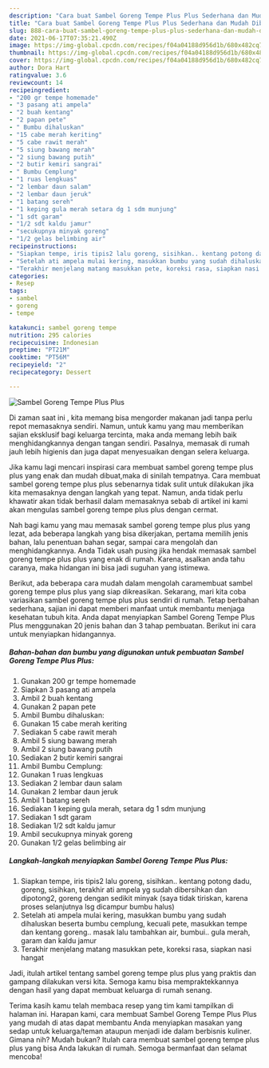 ```yaml
---
description: "Cara buat Sambel Goreng Tempe Plus Plus Sederhana dan Mudah Dibuat"
title: "Cara buat Sambel Goreng Tempe Plus Plus Sederhana dan Mudah Dibuat"
slug: 888-cara-buat-sambel-goreng-tempe-plus-plus-sederhana-dan-mudah-dibuat
date: 2021-06-17T07:35:21.490Z
image: https://img-global.cpcdn.com/recipes/f04a04188d956d1b/680x482cq70/sambel-goreng-tempe-plus-plus-foto-resep-utama.jpg
thumbnail: https://img-global.cpcdn.com/recipes/f04a04188d956d1b/680x482cq70/sambel-goreng-tempe-plus-plus-foto-resep-utama.jpg
cover: https://img-global.cpcdn.com/recipes/f04a04188d956d1b/680x482cq70/sambel-goreng-tempe-plus-plus-foto-resep-utama.jpg
author: Dora Hart
ratingvalue: 3.6
reviewcount: 14
recipeingredient:
- "200 gr tempe homemade"
- "3 pasang ati ampela"
- "2 buah kentang"
- "2 papan pete"
- " Bumbu dihaluskan"
- "15 cabe merah keriting"
- "5 cabe rawit merah"
- "5 siung bawang merah"
- "2 siung bawang putih"
- "2 butir kemiri sangrai"
- " Bumbu Cemplung"
- "1 ruas lengkuas"
- "2 lembar daun salam"
- "2 lembar daun jeruk"
- "1 batang sereh"
- "1 keping gula merah setara dg 1 sdm munjung"
- "1 sdt garam"
- "1/2 sdt kaldu jamur"
- "secukupnya minyak goreng"
- "1/2 gelas belimbing air"
recipeinstructions:
- "Siapkan tempe, iris tipis2 lalu goreng, sisihkan.. kentang potong dadu, goreng, sisihkan, terakhir ati ampela yg sudah dibersihkan dan dipotong2, goreng dengan sedikit minyak (saya tidak tiriskan, karena proses selanjutnya lsg dicampur bumbu halus)"
- "Setelah ati ampela mulai kering, masukkan bumbu yang sudah dihaluskan beserta bumbu cemplung, kecuali pete, masukkan tempe dan kentang goreng.. masak lalu tambahkan air, bumbui.. gula merah, garam dan kaldu jamur"
- "Terakhir menjelang matang masukkan pete, koreksi rasa, siapkan nasi hangat"
categories:
- Resep
tags:
- sambel
- goreng
- tempe

katakunci: sambel goreng tempe 
nutrition: 295 calories
recipecuisine: Indonesian
preptime: "PT21M"
cooktime: "PT56M"
recipeyield: "2"
recipecategory: Dessert

---
```



![Sambel Goreng Tempe Plus Plus](https://img-global.cpcdn.com/recipes/f04a04188d956d1b/680x482cq70/sambel-goreng-tempe-plus-plus-foto-resep-utama.jpg)

Di zaman  saat ini , kita memang bisa mengorder makanan jadi tanpa perlu repot memasaknya sendiri. Namun, untuk kamu yang mau memberikan sajian eksklusif bagi keluarga tercinta, maka anda memang lebih baik menghidangkannya dengan tangan sendiri. Pasalnya, memasak di rumah jauh lebih higienis dan juga dapat menyesuaikan dengan selera keluarga.

Jika kamu lagi mencari inspirasi cara membuat sambel goreng tempe plus plus yang enak dan mudah dibuat,maka di sinilah tempatnya. Cara membuat sambel goreng tempe plus plus  sebenarnya tidak sulit untuk dilakukan jika kita memasaknya dengan langkah yang tepat. Namun, anda tidak perlu khawatir akan tidak berhasil dalam memasaknya 
sebab di artikel ini kami akan mengulas sambel goreng tempe plus plus dengan cermat.  



Nah bagi kamu yang mau memasak sambel goreng tempe plus plus yang lezat, ada beberapa langkah yang bisa dikerjakan, pertama memilih jenis bahan, lalu penentuan bahan segar, sampai cara mengolah dan menghidangkannya. Anda Tidak usah pusing jika hendak memasak sambel goreng tempe plus plus yang enak di rumah. Karena, asalkan anda  tahu caranya, maka hidangan ini bisa jadi suguhan yang istimewa.

Berikut, ada beberapa cara mudah dalam mengolah caramembuat sambel goreng tempe plus plus yang siap dikreasikan. Sekarang, mari kita coba variasikan sambel goreng tempe plus plus sendiri di rumah. Tetap berbahan sederhana, sajian ini dapat memberi manfaat untuk membantu menjaga kesehatan tubuh kita. Anda dapat menyiapkan Sambel Goreng Tempe Plus Plus menggunakan 20 jenis bahan dan 3 tahap pembuatan. Berikut ini cara untuk menyiapkan hidangannya.

<!--inarticleads1-->

##### Bahan-bahan dan bumbu yang digunakan untuk pembuatan Sambel Goreng Tempe Plus Plus:

1. Gunakan 200 gr tempe homemade
1. Siapkan 3 pasang ati ampela
1. Ambil 2 buah kentang
1. Gunakan 2 papan pete
1. Ambil  Bumbu dihaluskan:
1. Gunakan 15 cabe merah keriting
1. Sediakan 5 cabe rawit merah
1. Ambil 5 siung bawang merah
1. Ambil 2 siung bawang putih
1. Sediakan 2 butir kemiri sangrai
1. Ambil  Bumbu Cemplung:
1. Gunakan 1 ruas lengkuas
1. Sediakan 2 lembar daun salam
1. Gunakan 2 lembar daun jeruk
1. Ambil 1 batang sereh
1. Sediakan 1 keping gula merah, setara dg 1 sdm munjung
1. Sediakan 1 sdt garam
1. Sediakan 1/2 sdt kaldu jamur
1. Ambil secukupnya minyak goreng
1. Gunakan 1/2 gelas belimbing air




<!--inarticleads2-->

##### Langkah-langkah menyiapkan Sambel Goreng Tempe Plus Plus:

1. Siapkan tempe, iris tipis2 lalu goreng, sisihkan.. kentang potong dadu, goreng, sisihkan, terakhir ati ampela yg sudah dibersihkan dan dipotong2, goreng dengan sedikit minyak (saya tidak tiriskan, karena proses selanjutnya lsg dicampur bumbu halus)
1. Setelah ati ampela mulai kering, masukkan bumbu yang sudah dihaluskan beserta bumbu cemplung, kecuali pete, masukkan tempe dan kentang goreng.. masak lalu tambahkan air, bumbui.. gula merah, garam dan kaldu jamur
1. Terakhir menjelang matang masukkan pete, koreksi rasa, siapkan nasi hangat




Jadi, itulah artikel tentang  sambel goreng tempe plus plus  yang praktis dan gampang dilakukan versi kita. Semoga kamu bisa mempraktekkannya dengan hasil yang dapat membuat keluarga di rumah senang. 

Terima kasih kamu telah membaca resep yang tim kami tampilkan di halaman ini. Harapan kami, cara membuat  Sambel Goreng Tempe Plus Plus yang mudah di atas dapat membantu Anda menyiapkan masakan yang sedap untuk keluarga/teman ataupun menjadi ide dalam berbisnis kuliner. Gimana nih? Mudah bukan? Itulah cara membuat sambel goreng tempe plus plus yang bisa Anda lakukan di rumah. Semoga bermanfaat dan selamat mencoba!

